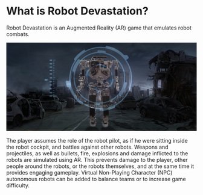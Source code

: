 # What is Robot Devastation?
Robot Devastation is an Augmented Reality (AR) game that emulates robot combats.

![Mockup of a future governed by horrible human-killer robots](/assets/mockup.png)

The player assumes the role of the robot pilot, as if he were sitting inside the robot cockpit, and battles against other robots. Weapons and projectiles, as well as bullets, fire, explosions and damage inflicted to the robots are simulated using AR. This prevents damage to the player, other people around the robots, or the robots themselves, and at the same time it provides engaging gameplay. Virtual Non-Playing Character (NPC) autonomous robots can be added to balance teams or to increase game difficulty.